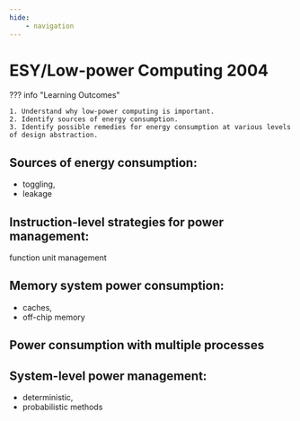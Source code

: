 ```yaml
---
hide:
    - navigation
---
```

# ESY/Low-power Computing 2004

??? info "Learning Outcomes"

    1. Understand why low-power computing is important.
    2. Identify sources of energy consumption.
    3. Identify possible remedies for energy consumption at various levels of design abstraction.

## Sources of energy consumption: 

- toggling, 
- leakage
  
## Instruction-level strategies for power management: 

function unit management

## Memory system power consumption: 

- caches, 
- off-chip memory

## Power consumption with multiple processes

## System-level power management: 

- deterministic, 
- probabilistic methods